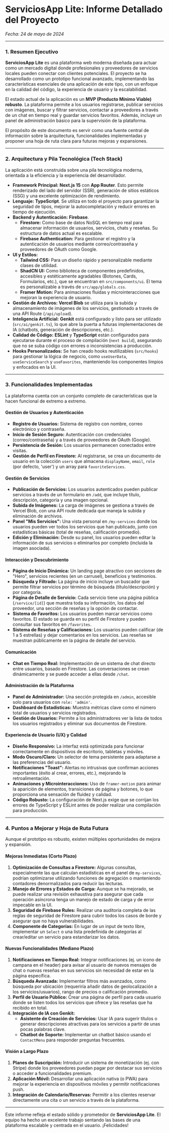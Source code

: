 
# ServiciosApp Lite: Informe Detallado del Proyecto

_Fecha: 24 de mayo de 2024_

---

### **1. Resumen Ejecutivo**

**ServiciosApp Lite** es una plataforma web moderna diseñada para actuar como un mercado digital donde profesionales y proveedores de servicios locales pueden conectar con clientes potenciales. El proyecto se ha desarrollado como un prototipo funcional avanzado, implementando las características esenciales de una aplicación de este tipo, con un enfoque en la calidad del código, la experiencia de usuario y la escalabilidad.

El estado actual de la aplicación es un **MVP (Producto Mínimo Viable) robusto**. La plataforma permite a los usuarios registrarse, publicar servicios con imágenes, buscar y filtrar servicios, contactar a proveedores a través de un chat en tiempo real y guardar servicios favoritos. Además, incluye un panel de administración básico para la supervisión de la plataforma.

El propósito de este documento es servir como una fuente central de información sobre la arquitectura, funcionalidades implementadas y proponer una hoja de ruta clara para futuras mejoras y expansiones.

---

### **2. Arquitectura y Pila Tecnológica (Tech Stack)**

La aplicación está construida sobre una pila tecnológica moderna, orientada a la eficiencia y la experiencia del desarrollador.

*   **Framework Principal:** **Next.js 15** con **App Router**. Esto permite renderizado del lado del servidor (SSR), generación de sitios estáticos (SSG) y una excelente optimización de rendimiento.
*   **Lenguaje:** **TypeScript**. Se utiliza en todo el proyecto para garantizar la seguridad de tipos, mejorar la autocompletación y reducir errores en tiempo de ejecución.
*   **Backend y Autenticación:** **Firebase**.
    *   **Firestore:** Como base de datos NoSQL en tiempo real para almacenar información de usuarios, servicios, chats y reseñas. Su estructura de datos actual es escalable.
    *   **Firebase Authentication:** Para gestionar el registro y la autenticación de usuarios mediante correo/contraseña y proveedores de OAuth como Google.
*   **UI y Estilos:**
    *   **Tailwind CSS:** Para un diseño rápido y personalizable mediante clases de utilidad.
    *   **ShadCN UI:** Como biblioteca de componentes predefinidos, accesibles y estéticamente agradables (Botones, Cards, Formularios, etc.), que se encuentran en `src/components/ui`. El tema es personalizable a través de `src/app/globals.css`.
    *   **Framer Motion:** Para animaciones fluidas y microinteracciones que mejoran la experiencia de usuario.
*   **Gestión de Archivos:** **Vercel Blob** se utiliza para la subida y almacenamiento de imágenes de los servicios, gestionado a través de una API Route (`/api/upload`).
*   **Inteligencia Artificial:** **Genkit** está configurado y listo para ser utilizado (`src/ai/genkit.ts`), lo que abre la puerta a futuras implementaciones de IA (chatbots, generación de descripciones, etc.).
*   **Calidad de Código:** **ESLint** y **TypeScript** están configurados para ejecutarse durante el proceso de compilación (`next build`), asegurando que no se suba código con errores o inconsistencias a producción.
*   **Hooks Personalizados:** Se han creado hooks reutilizables (`src/hooks`) para gestionar la lógica de negocio, como `useUserData`, `useServiceSearch` y `useFavorites`, manteniendo los componentes limpios y enfocados en la UI.

---

### **3. Funcionalidades Implementadas**

La plataforma cuenta con un conjunto completo de características que la hacen funcional de extremo a extremo.

#### **Gestión de Usuarios y Autenticación**
*   **Registro de Usuarios:** Sistema de registro con nombre, correo electrónico y contraseña.
*   **Inicio de Sesión Seguro:** Autenticación con credenciales (correo/contraseña) y a través de proveedores de OAuth (Google).
*   **Persistencia de Sesión:** Los usuarios permanecen conectados entre visitas.
*   **Gestión de Perfil en Firestore:** Al registrarse, se crea un documento de usuario en la colección `users` que almacena `displayName`, `email`, `role` (por defecto, 'user') y un array para `favoriteServices`.

#### **Gestión de Servicios**
*   **Publicación de Servicios:** Los usuarios autenticados pueden publicar servicios a través de un formulario en `/add`, que incluye título, descripción, categoría y una imagen opcional.
*   **Subida de Imágenes:** La carga de imágenes se gestiona a través de Vercel Blob, con una API route dedicada que maneja la subida y eliminación de archivos.
*   **Panel "Mis Servicios":** Una vista personal en `/my-services` donde los usuarios pueden ver todos los servicios que han publicado, junto con estadísticas básicas (total de reseñas, calificación promedio).
*   **Edición y Eliminación:** Desde su panel, los usuarios pueden editar la información de sus servicios o eliminarlos por completo (incluida la imagen asociada).

#### **Interacción y Descubrimiento**
*   **Página de Inicio Dinámica:** Un landing page atractivo con secciones de "Hero", servicios recientes (en un carrusel), beneficios y testimonios.
*   **Búsqueda y Filtrado:** La página de inicio incluye un buscador que permite filtrar servicios por término de búsqueda (título/descripción) y por categoría.
*   **Página de Detalle de Servicio:** Cada servicio tiene una página pública (`/service/[id]`) que muestra toda su información, los datos del proveedor, una sección de reseñas y la opción de contactar.
*   **Sistema de Favoritos:** Los usuarios pueden marcar servicios como favoritos. El estado se guarda en su perfil de Firestore y pueden consultar sus favoritos en `/favorites`.
*   **Sistema de Reseñas y Calificaciones:** Los usuarios pueden calificar (de 1 a 5 estrellas) y dejar comentarios en los servicios. Las reseñas se muestran públicamente en la página de detalle del servicio.

#### **Comunicación**
*   **Chat en Tiempo Real:** Implementación de un sistema de chat directo entre usuarios, basado en Firestore. Las conversaciones se crean dinámicamente y se puede acceder a ellas desde `/chat`.

#### **Administración de la Plataforma**
*   **Panel de Administrador:** Una sección protegida en `/admin`, accesible solo para usuarios con `role: 'admin'`.
*   **Dashboard de Estadísticas:** Muestra métricas clave como el número total de usuarios y servicios registrados.
*   **Gestión de Usuarios:** Permite a los administradores ver la lista de todos los usuarios registrados y eliminar sus documentos de Firestore.

#### **Experiencia de Usuario (UX) y Calidad**
*   **Diseño Responsivo:** La interfaz está optimizada para funcionar correctamente en dispositivos de escritorio, tabletas y móviles.
*   **Modo Oscuro/Claro:** Un selector de tema persistente para adaptarse a las preferencias del usuario.
*   **Notificaciones "Toast":** Alertas no intrusivas que confirman acciones importantes (éxito al crear, errores, etc.), mejorando la retroalimentación.
*   **Animaciones y Microinteracciones:** Uso de `framer-motion` para animar la aparición de elementos, transiciones de página y botones, lo que proporciona una sensación de fluidez y calidad.
*   **Código Robusto:** La configuración de Next.js exige que se corrijan los errores de TypeScript y ESLint antes de poder realizar una compilación para producción.

---

### **4. Puntos a Mejorar y Hoja de Ruta Futura**

Aunque el prototipo es robusto, existen múltiples oportunidades de mejora y expansión.

#### **Mejoras Inmediatas (Corto Plazo)**
1.  **Optimización de Consultas a Firestore:** Algunas consultas, especialmente las que calculan estadísticas en el panel de `my-services`, podrían optimizarse utilizando funciones de agregación o manteniendo contadores denormalizados para reducir las lecturas.
2.  **Manejo de Errores y Estados de Carga:** Aunque se ha mejorado, se puede realizar una revisión exhaustiva para asegurar que cada operación asíncrona tenga un manejo de estado de carga y de error impecable en la UI.
3.  **Seguridad de Firebase Rules:** Realizar una auditoría completa de las reglas de seguridad de Firestore para cubrir todos los casos de borde y asegurar que no haya vulnerabilidades.
4.  **Componente de Categorías:** En lugar de un input de texto libre, implementar un `Select` o una lista predefinida de categorías al crear/editar un servicio para estandarizar los datos.

#### **Nuevas Funcionalidades (Mediano Plazo)**
1.  **Notificaciones en Tiempo Real:** Integrar notificaciones (ej. un icono de campana en el header) para avisar al usuario de nuevos mensajes de chat o nuevas reseñas en sus servicios sin necesidad de estar en la página específica.
2.  **Búsqueda Avanzada:** Implementar filtros más avanzados, como búsqueda por ubicación (requeriría añadir datos de geolocalización a los servicios/usuarios), rango de precios o calificación promedio.
3.  **Perfil de Usuario Público:** Crear una página de perfil para cada usuario donde se listen todos los servicios que ofrece y las reseñas que ha recibido en total.
4.  **Integración de IA con Genkit:**
    *   **Asistente de Creación de Servicios:** Usar IA para sugerir títulos o generar descripciones atractivas para los servicios a partir de unas pocas palabras clave.
    *   **Chatbot de Soporte:** Implementar un chatbot básico usando el `ContactMenu` para responder preguntas frecuentes.

#### **Visión a Largo Plazo**
1.  **Planes de Suscripción:** Introducir un sistema de monetización (ej. con Stripe) donde los proveedores puedan pagar por destacar sus servicios o acceder a funcionalidades premium.
2.  **Aplicación Móvil:** Desarrollar una aplicación nativa (o PWA) para mejorar la experiencia en dispositivos móviles y permitir notificaciones push.
3.  **Integración de Calendario/Reservas:** Permitir a los clientes reservar directamente una cita o un servicio a través de la plataforma.

---

Este informe refleja el estado sólido y prometedor de **ServiciosApp Lite**. El equipo ha hecho un excelente trabajo sentando las bases de una plataforma escalable y centrada en el usuario. ¡Felicidades!
